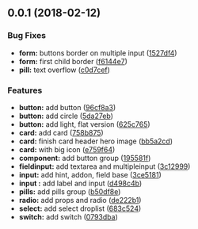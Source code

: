 <a name="0.0.1"></a>
## 0.0.1 (2018-02-12)


### Bug Fixes

* **form:** buttons border on multiple input ([1527df4](https://git.gss.com.tw/FED/vital-ui-kit-react/commits/1527df4))
* **form:** first child border ([f6144e7](https://git.gss.com.tw/FED/vital-ui-kit-react/commits/f6144e7))
* **pill:** text overflow ([c0d7cef](https://git.gss.com.tw/FED/vital-ui-kit-react/commits/c0d7cef))


### Features

* **button:** add button ([96cf8a3](https://git.gss.com.tw/FED/vital-ui-kit-react/commits/96cf8a3))
* **button:** add circle ([5da27eb](https://git.gss.com.tw/FED/vital-ui-kit-react/commits/5da27eb))
* **button:** add light, flat version ([625c765](https://git.gss.com.tw/FED/vital-ui-kit-react/commits/625c765))
* **card:** add card ([758b875](https://git.gss.com.tw/FED/vital-ui-kit-react/commits/758b875))
* **card:** finish card header hero image ([bb5a2cd](https://git.gss.com.tw/FED/vital-ui-kit-react/commits/bb5a2cd))
* **card:** with big icon ([e759f64](https://git.gss.com.tw/FED/vital-ui-kit-react/commits/e759f64))
* **component:** add button group ([195581f](https://git.gss.com.tw/FED/vital-ui-kit-react/commits/195581f))
* **fieldinput:** add textarea and multipleinput ([3c12999](https://git.gss.com.tw/FED/vital-ui-kit-react/commits/3c12999))
* **input:** add hint, addon, field base ([3ce5181](https://git.gss.com.tw/FED/vital-ui-kit-react/commits/3ce5181))
* **input :** add label and input ([d498c4b](https://git.gss.com.tw/FED/vital-ui-kit-react/commits/d498c4b))
* **pills:** add pills group ([b50df8e](https://git.gss.com.tw/FED/vital-ui-kit-react/commits/b50df8e))
* **radio:** add props and radio ([de222b1](https://git.gss.com.tw/FED/vital-ui-kit-react/commits/de222b1))
* **select:** add select droplist ([683c524](https://git.gss.com.tw/FED/vital-ui-kit-react/commits/683c524))
* **switch:** add switch ([0793dba](https://git.gss.com.tw/FED/vital-ui-kit-react/commits/0793dba))
